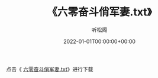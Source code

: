 ﻿---
title:  《六零奋斗俏军妻.txt》
date:   2022-01-01T00:00:00+00:00
author: 听松阁
layout: post
permalink: /六零奋斗俏军妻/
categories: 小说
tags: [小说]
---

点击《 [六零奋斗俏军妻.txt](http://img.660000.xyz/bookstukust/book/bntxt/10/六零奋斗俏军妻.txt)》进行下载